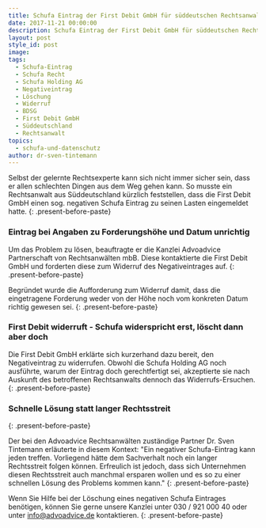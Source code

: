 ```yaml
---
title: Schufa Eintrag der First Debit GmbH für süddeutschen Rechtsanwalt gelöscht
date: 2017-11-21 00:00:00
description: Schufa Eintrag der First Debit GmbH für süddeutschen Rechtsanwalt gelöscht
layout: post
style_id: post
image:
tags:
  - Schufa-Eintrag
  - Schufa Recht
  - Schufa Holding AG
  - Negativeintrag
  - Löschung
  - Widerruf
  - BDSG
  - First Debit GmbH
  - Süddeutschland
  - Rechtsanwalt
topics:
  - schufa-und-datenschutz
author: dr-sven-tintemann
---
```



Selbst der gelernte Rechtsexperte kann sich nicht immer sicher sein, dass er allen schlechten Dingen aus dem Weg gehen kann. So musste ein Rechtsanwalt aus Süddeutschland kürzlich feststellen, dass die First Debit GmbH einen sog. negativen Schufa Eintrag zu seinen Lasten eingemeldet hatte.
{: .present-before-paste}

### Eintrag bei Angaben zu Forderungshöhe und Datum unrichtig

Um das Problem zu lösen, beauftragte er die Kanzlei Advoadvice Partnerschaft von Rechtsanwälten mbB. Diese kontaktierte die First Debit GmbH und forderten diese zum Widerruf des Negativeintrages auf.
{: .present-before-paste}

Begründet wurde die Aufforderung zum Widerruf damit, dass die eingetragene Forderung weder von der Höhe noch vom konkreten Datum richtig gewesen sei.
{: .present-before-paste}

### First Debit widerruft - Schufa widerspricht erst, löscht dann aber doch

Die First Debit GmbH erklärte sich kurzerhand dazu bereit, den Negativeintrag zu widerrufen. Obwohl die Schufa Holding AG noch ausführte, warum der Eintrag doch gerechtfertigt sei, akzeptierte sie nach Auskunft des betroffenen Rechtsanwalts dennoch das Widerrufs-Ersuchen.
{: .present-before-paste}

### Schnelle Lösung statt langer Rechtsstreit
{: .present-before-paste}

Der bei den Advoadvice Rechtsanwälten zuständige Partner Dr. Sven Tintemann erläuterte in diesem Kontext: "Ein negativer Schufa-Eintrag kann jeden treffen. Vorliegend hätte dem Sachverhalt noch ein langer Rechtsstreit folgen können. Erfreulich ist jedoch, dass sich Unternehmen diesen Rechtsstreit auch manchmal ersparen wollen und es so zu einer schnellen Lösung des Problems kommen kann."
{: .present-before-paste}

Wenn Sie Hilfe bei der Löschung eines negativen Schufa Eintrages benötigen, können Sie gerne unsere Kanzlei unter 030 / 921 000 40 oder unter info@advoadvice.de kontaktieren.
{: .present-before-paste}